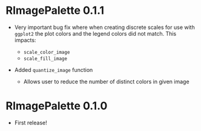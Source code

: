 # RImagePalette 0.1.1

- Very important bug fix where when creating discrete scales for use with `ggplot2` the plot colors and the legend colors did not match.
This impacts:

    + `scale_color_image`
    + `scale_fill_image`


- Added `quantize_image` function

    + Allows user to reduce the number of distinct colors in given image


# RImagePalette 0.1.0

* First release!
